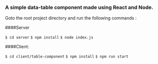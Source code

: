 ### A simple data-table component made using React and Node.

Goto the root project directory and run the following commands :

####Server

```$ cd server```
```$ npm install```
```$ node index.js```

####Client: 

```$ cd client/table-component```
```$ npm install```
```$ npm run start```
